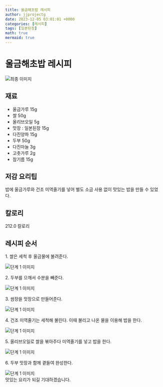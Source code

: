 ```yaml
---
title: 울금해초밥 레시피
author: jjprojectg
date: 2023-12-05 03:01:01 +0000
categories: [레시피]
tags: [일본된장]
math: true
mermaid: true
---
```

<meta name="og:type" content="website"/>
<meta charset="UTF-8"/>
<div class="header">
  <h1>울금해초밥 레시피</h1>
</div>

<div class="container my-4">
  <div class="row">
    <div class="col-12 col-md-6">
      <div class="recipe-image">
        <img src="http://www.foodsafetykorea.go.kr/uploadimg/cook/10_00406_2.png" class="step-image" alt="최종 이미지"/>
      </div>
    </div>
    <div class="col-12 col-md-6">
      <div class="ingredients">
        <h2>재료</h2>
        <ul class="card">
          <li> 울금가루 15g </li>
          <li>  쌀 50g </li>
          <li>  올리브오일 5g </li>
          <li> 맛장 : 일본된장 15g </li>
          <li>  다진양파 15g </li>
          <li>  두부 50g </li>
          <li>  다진마늘 3g </li>
          <li>  고춧가루 2g </li>
          <li>  참기름 15g </li>
</ul>
      </div>
    </div>
    <div class="col-12 col-md-6">
      <div class="ingredients">
        <h2>저감 요리팁</h2>
        <div class="card"> 
          <p>
            밥에 울금가루와 건조 미역줄기를 넣어 별도 소금 사용 없이 맛있는 밥을 만들 수 있었다.
          </p>
        </div>
      </div>
      <div class="ingredients">
        <h2>칼로리</h2>
        <div class="card"> 
          <p>
            212.0 칼로리
          </p>
        </div>
      </div>
    </div>
  </div>

  <h2 class="my-4">레시피 순서</h2>
  <div class="card recipe-card">
    <div class="card-body recipe-step">
      <p class="card-text step-description">1. 쌀은 세척 후 울금물에 불려준다.</p>
      <img src="http://www.foodsafetykorea.go.kr/uploadimg/cook/20_00406_01.png" alt="단계 1 이미지" class="step-image"/>
    </div>
  </div>
  <div class="card recipe-card">
    <div class="card-body recipe-step">
      <p class="card-text step-description">2. 두부를 으깨서 수분을 빼준다.</p>
      <img src="http://www.foodsafetykorea.go.kr/uploadimg/cook/20_00406_02.png" alt="단계 1 이미지" class="step-image"/>
    </div>
  </div>
  <div class="card recipe-card">
    <div class="card-body recipe-step">
      <p class="card-text step-description">3. 쌈장을 맛장으로 만들어준다.</p>
      <img src="http://www.foodsafetykorea.go.kr/uploadimg/cook/20_00406_03.png" alt="단계 1 이미지" class="step-image"/>
    </div>
  </div>
  <div class="card recipe-card">
    <div class="card-body recipe-step">
      <p class="card-text step-description">4. 건조 미역줄기는 세척해 불린다. 이때 불리고
나온 물을 이용해 밥을 한다.</p>
      <img src="http://www.foodsafetykorea.go.kr/uploadimg/cook/20_00406_04.png" alt="단계 1 이미지" class="step-image"/>
    </div>
  </div>
  <div class="card recipe-card">
    <div class="card-body recipe-step">
      <p class="card-text step-description">5. 올리브오일로 쌀을 볶아주다 미역줄기를
넣고 밥을 한다.</p>
      <img src="http://www.foodsafetykorea.go.kr/uploadimg/cook/20_00406_05.png" alt="단계 1 이미지" class="step-image"/>
    </div>
  </div>
  <div class="card recipe-card">
    <div class="card-body recipe-step">
      <p class="card-text step-description">6. 두부 맛장과 함께 곁들여 완성한다.</p>
      <img src="http://www.foodsafetykorea.go.kr/uploadimg/cook/20_00406_06.png" alt="단계 1 이미지" class="step-image"/>
    </div>
  </div>

</div>
맛있는 요리가 되길 기대하겠습니다.

